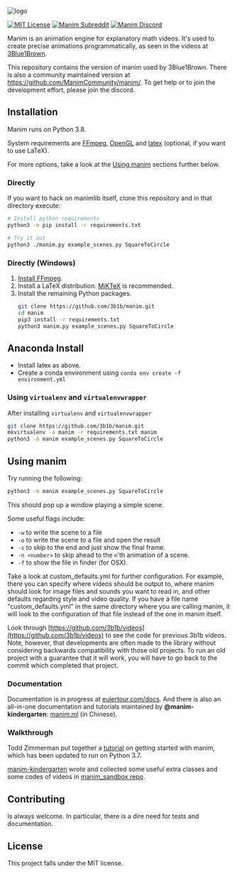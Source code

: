 ![logo](logo/cropped.png)

[![MIT License](https://img.shields.io/badge/license-MIT-blue.svg?style=flat)](http://choosealicense.com/licenses/mit/)
[![Manim Subreddit](https://img.shields.io/reddit/subreddit-subscribers/manim.svg?color=ff4301&label=reddit)](https://www.reddit.com/r/manim/)
[![Manim Discord](https://img.shields.io/discord/581738731934056449.svg?label=discord)](https://discord.gg/mMRrZQW)

Manim is an animation engine for explanatory math videos. It's used to create precise animations programmatically, as seen in the videos at [3Blue1Brown](https://www.3blue1brown.com/).

This repository contains the version of manim used by 3Blue1Brown.  There is also a community maintained version at https://github.com/ManimCommunity/manim/. To get help or to join the development effort, please join the discord.

## Installation
Manim runs on Python 3.8.

System requirements are [FFmpeg](https://ffmpeg.org/), [OpenGL](https://www.opengl.org//) and [latex](https://www.latex-project.org) (optional, if you want to use LaTeX).

For more options, take a look at the [Using manim](#using-manim) sections further below.

### Directly

If you want to hack on manimlib itself, clone this repository and in that directory execute:

```sh
# Install python requirements
python3 -m pip install -r requirements.txt

# Try it out
python3 ./manim.py example_scenes.py SquareToCircle
```

### Directly (Windows)
1. [Install FFmpeg](https://www.wikihow.com/Install-FFmpeg-on-Windows).
2. Install a LaTeX distribution. [MiKTeX](https://miktex.org/download) is recommended.
3. Install the remaining Python packages.
    ```sh
    git clone https://github.com/3b1b/manim.git
    cd manim
    pip3 install -r requirements.txt
    python3 manim.py example_scenes.py SquareToCircle
    ```


## Anaconda Install

* Install latex as above. 
* Create a conda environment using `conda env create -f environment.yml`


### Using `virtualenv` and `virtualenvwrapper`
After installing `virtualenv` and `virtualenvwrapper`
```sh
git clone https://github.com/3b1b/manim.git
mkvirtualenv -a manim -r requirements.txt manim
python3 -m manim example_scenes.py SquareToCircle
```


## Using manim
Try running the following:
```sh
python3 -m manim example_scenes.py SquareToCircle
```
This should pop up a window playing a simple scene.

Some useful flags include:
* `-w` to write the scene to a file
* `-o` to write the scene to a file and open the result
* `-s` to skip to the end and just show the final frame.
* `-n <number>` to skip ahead to the `n`'th animation of a scene.
* `-f` to show the file in finder (for OSX).

Take a look at custom_defaults.yml for further configuration.  For example, there you can specify where videos should be output to, where manim should look for image files and sounds you want to read in, and other defaults regarding style and video quality.  If you have a file name "custom_defaults.yml" in the same directory where you are calling manim, it will look to the configuration of that file instead of the one in manim itself.

Look through [https://github.com/3b1b/videos](https://github.com/3b1b/videos) to see the code for previous 3b1b videos. Note, however, that developments are often made to the library without considering backwards compatibility with those old projects. To run an old project with a guarantee that it will work, you will have to go back to the commit which completed that project.

### Documentation
Documentation is in progress at [eulertour.com/docs](https://www.eulertour.com/docs/). And there is also an all-in-one documentation and tutorials maintained by **@manim-kindergarten**: [manim.ml](https://manim.ml/) (in Chinese).

### Walkthrough
Todd Zimmerman put together a [tutorial](https://talkingphysics.wordpress.com/2019/01/08/getting-started-animating-with-manim-and-python-3-7/) on getting started with manim, which has been updated to run on Python 3.7.

[manim-kindergarten](https://github.com/manim-kindergarten/) wrote and collected some useful extra classes and some codes of videos in [manim_sandbox repo](https://github.com/manim-kindergarten/manim_sandbox).


## Contributing
Is always welcome. In particular, there is a dire need for tests and documentation.


## License
This project falls under the MIT license.
